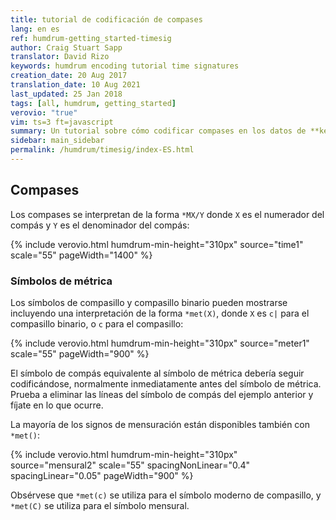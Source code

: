 ```yaml
---
title: tutorial de codificación de compases
lang: en es
ref: humdrum-getting_started-timesig
author: Craig Stuart Sapp
translator: David Rizo
keywords: humdrum encoding tutorial time signatures
creation_date: 20 Aug 2017
translation_date: 10 Aug 2021
last_updated: 25 Jan 2018
tags: [all, humdrum, getting_started]
verovio: "true"
vim: ts=3 ft=javascript
summary: Un tutorial sobre cómo codificar compases en los datos de **kern.
sidebar: main_sidebar
permalink: /humdrum/timesig/index-ES.html
---
```


<!--{% include humdrum/timesig.txt %}-->

## Compases ##

Los compases se interpretan de la forma `*MX/Y` donde `X` es el numerador del compás y `Y` es el denominador del compás:

{% include verovio.html
	humdrum-min-height="310px"
	source="time1"
	scale="55"
	pageWidth="1400"
%}
<script type="application/x-humdrum" id="time1">
**kern
*clefG2
*M4/4
*met(c)
=1
4c
4d
4e
4f
=2
*M3/2
2g
2f
2d
=
*-
</script>


### Símbolos de métrica ###

Los símbolos de compasillo y compasillo binario pueden mostrarse incluyendo una interpretación de la forma `*met(X)`, donde `X` es `c|` para el compasillo binario, o `c` para el compasillo:

{% include verovio.html
	humdrum-min-height="310px"
	source="meter1"
	scale="55"
	pageWidth="900"
%}
<script type="application/x-humdrum" id="meter1">
**kern
*clefG2
*M4/4
*met(c)
=1
4c
4d
4e
4f
=2
*M2/2
*met(c|)
2g
2a
=
*-
</script>

El símbolo de compás equivalente al símbolo de métrica debería seguir codificándose, normalmente inmediatamente antes del símbolo de métrica.  Prueba a eliminar las líneas del símbolo de compás del ejemplo anterior y fíjate en lo que ocurre. 

La mayoría de los signos de mensuración están disponibles también con `*met()`:

{% include verovio.html
	humdrum-min-height="310px"
	source="mensural2"
	scale="55"
	spacingNonLinear="0.4"
	spacingLinear="0.05"
	pageWidth="900"
%}
<script type="application/x-humdrum" id="mensural2">
**kern
*clefC3
*M3/1
*met(O)
=1
1c
1d
1e
=2
*M2/1
*met(C)
1f
1e
=3
*M2/1
*met(C|)
1B
1c
=4
*M6/2
*met(C.)
2d
1e
1.f
=5
*M6/2
*met(O.)
1d
2e
2d
2c
2B
1.c
=6
*M2/1
*met(Cr)
1d
1e
=7
*M2/1
*met(O|)
1f
1e
1d
=
*-
</script>


Obsérvese que `*met(c)` se utiliza para el símbolo moderno de compasillo, y `*met(C)` se utiliza para el símbolo mensural.



